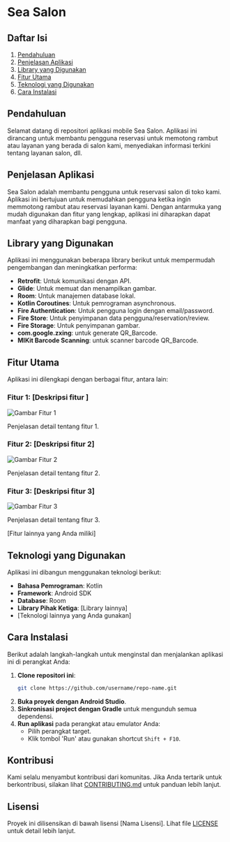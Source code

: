 # Sea Salon

## Daftar Isi

1. [Pendahuluan](#pendahuluan)
2. [Penjelasan Aplikasi](#penjelasan-aplikasi)
3. [Library yang Digunakan](#library-yang-digunakan)
4. [Fitur Utama](#fitur-utama)
5. [Teknologi yang Digunakan](#teknologi-yang-digunakan)
6. [Cara Instalasi](#cara-instalasi)

## Pendahuluan

Selamat datang di repositori aplikasi mobile Sea Salon. Aplikasi ini dirancang untuk membantu pengguna reservasi untuk memotong rambut atau layanan yang berada di salon kami, menyediakan informasi terkini tentang layanan salon, dll.

## Penjelasan Aplikasi

Sea Salon adalah membantu pengguna untuk reservasi salon di toko kami. Aplikasi ini bertujuan untuk memudahkan pengguna ketika ingin memmotong rambut atau reservasi layanan kami. Dengan antarmuka yang mudah digunakan dan fitur yang lengkap, aplikasi ini diharapkan dapat manfaat yang diharapkan bagi pengguna.

## Library yang Digunakan

Aplikasi ini menggunakan beberapa library berikut untuk mempermudah pengembangan dan meningkatkan performa:

- **Retrofit**: Untuk komunikasi dengan API.
- **Glide**: Untuk memuat dan menampilkan gambar.
- **Room**: Untuk manajemen database lokal.
- **Kotlin Coroutines**: Untuk pemrograman asynchronous.
- **Fire Authentication**: Untuk pengguna login dengan email/password.
- **Fire Store**: Untuk penyimpanan data pengguna/reservation/review.
- **Fire Storage**: Untuk penyimpanan gambar.
- **com.google.zxing**: untuk generate QR_Barcode.
- **MlKit Barcode Scanning**: untuk scanner barcode QR_Barcode.
  
## Fitur Utama

Aplikasi ini dilengkapi dengan berbagai fitur, antara lain:

### Fitur 1: [Deskripsi fitur ]

![Gambar Fitur 1](path/to/image1.png)

Penjelasan detail tentang fitur 1.

### Fitur 2: [Deskripsi fitur 2]

![Gambar Fitur 2](path/to/image2.png)

Penjelasan detail tentang fitur 2.

### Fitur 3: [Deskripsi fitur 3]

![Gambar Fitur 3](path/to/image3.png)

Penjelasan detail tentang fitur 3.

[Fitur lainnya yang Anda miliki]

## Teknologi yang Digunakan

Aplikasi ini dibangun menggunakan teknologi berikut:

- **Bahasa Pemrograman**: Kotlin
- **Framework**: Android SDK
- **Database**: Room
- **Library Pihak Ketiga**: [Library lainnya]
- [Teknologi lainnya yang Anda gunakan]

## Cara Instalasi

Berikut adalah langkah-langkah untuk menginstal dan menjalankan aplikasi ini di perangkat Anda:

1. **Clone repositori ini**:
    ```sh
    git clone https://github.com/username/repo-name.git
    ```
2. **Buka proyek dengan Android Studio**.
3. **Sinkronisasi project dengan Gradle** untuk mengunduh semua dependensi.
4. **Run aplikasi** pada perangkat atau emulator Anda:
    - Pilih perangkat target.
    - Klik tombol 'Run' atau gunakan shortcut `Shift + F10`.

## Kontribusi

Kami selalu menyambut kontribusi dari komunitas. Jika Anda tertarik untuk berkontribusi, silakan lihat [CONTRIBUTING.md](CONTRIBUTING.md) untuk panduan lebih lanjut.

## Lisensi

Proyek ini dilisensikan di bawah lisensi [Nama Lisensi]. Lihat file [LICENSE](LICENSE) untuk detail lebih lanjut.
